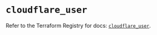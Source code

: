 # `cloudflare_user`

Refer to the Terraform Registry for docs: [`cloudflare_user`](https://registry.terraform.io/providers/cloudflare/cloudflare/5.2.0/docs/resources/user).
